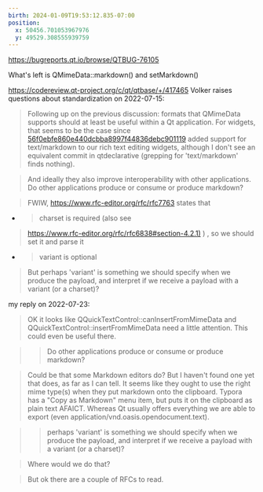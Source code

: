 ```yaml
---
birth: 2024-01-09T19:53:12.835-07:00
position:
  x: 50456.701053967976
  y: 49529.308555939759
---
```

<https://bugreports.qt.io/browse/QTBUG-76105>

What's left is QMimeData::markdown() and setMarkdown()

<https://codereview.qt-project.org/c/qt/qtbase/+/417465> Volker raises
questions about standardization on 2022-07-15:

> Following up on the previous discussion: formats that QMimeData supports
> should at least be useful within a Qt application. For widgets, that seems to
> be the case since 
> [56f0ebfe860e440dcbba8997f44836debc901119](https://codereview.qt-project.org/q/commit:56f0ebfe860e440dcbba8997f44836debc901119)
> added support for text/markdown to our rich text editing widgets, although I
> don't see an equivalent commit in qtdeclarative (grepping for 'text/markdown'
> finds nothing).

> And ideally they also improve interoperability with other applications. Do
> other applications produce or consume or produce markdown?

> FWIW, <https://www.rfc-editor.org/rfc/rfc7763> states that

- > charset is required (also see

> 
> [https://www.rfc-editor.org/rfc/rfc6838#section-4.2.1)](https://www.rfc-editor.org/rfc/rfc6838#section-4.2.1)
> ) , so we should set it and parse it

- > variant is optional

> But perhaps 'variant' is something we should specify when we produce the
> payload, and interpret if we receive a payload with a variant (or a charset)?

my reply on 2022-07-23:

> OK it looks like QQuickTextControl::canInsertFromMimeData and
> QQuickTextControl::insertFromMimeData need a little attention. This could even
> be useful there.

> > Do other applications produce or consume or produce markdown?

> Could be that some Markdown editors do? But I haven't found one yet that
> does, as far as I can tell. It seems like they ought to use the right mime
> type(s) when they put markdown onto the clipboard. Typora has a "Copy as
> Markdown" menu item, but puts it on the clipboard as plain text AFAICT. Whereas
> Qt usually offers everything we are able to export (even
> application/vnd.oasis.opendocument.text).

> > perhaps 'variant' is something we should specify when we produce the
> > payload, and interpret if we receive a payload with a variant (or a charset)?

> Where would we do that?

> But ok there are a couple of RFCs to read.

